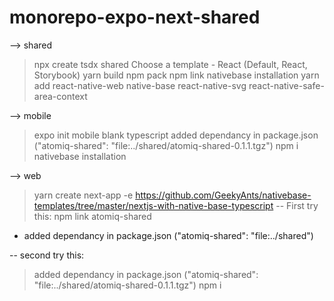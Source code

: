 # monorepo-expo-next-shared

--> shared
> npx create tsdx shared
> Choose a template - React (Default, React, Storybook)
> yarn build
> npm pack
> npm link
> nativebase installation
> yarn add react-native-web native-base react-native-svg react-native-safe-area-context

--> mobile
> expo init mobile
> blank typescript
> added dependancy in package.json ("atomiq-shared": "file:../shared/atomiq-shared-0.1.1.tgz")
> npm i
> nativebase installation

--> web
> yarn create next-app -e https://github.com/GeekyAnts/nativebase-templates/tree/master/nextjs-with-native-base-typescript
-- First try this:
> npm link atomiq-shared
- added dependancy in package.json ("atomiq-shared": "file:../shared")

-- second try this:
> added dependancy in package.json ("atomiq-shared": "file:../shared/atomiq-shared-0.1.1.tgz")
> npm i